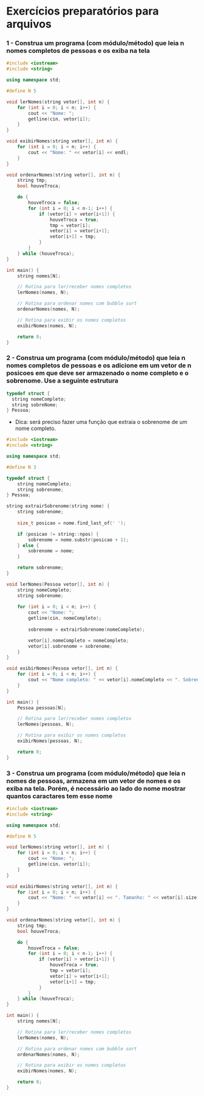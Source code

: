 # Exercícios preparatórios para arquivos

### 1 - Construa um programa (com módulo/método) que leia n nomes completos de pessoas e os exiba na tela
```cpp
#include <iostream>
#include <string>

using namespace std;

#define N 5

void lerNomes(string vetor[], int n) {
    for (int i = 0; i < n; i++) {
        cout << "Nome: ";
        getline(cin, vetor[i]);
    }
}

void exibirNomes(string vetor[], int n) {
    for (int i = 0; i < n; i++) {
        cout << "Nome: " << vetor[i] << endl;
    }
}

void ordenarNomes(string vetor[], int n) {
    string tmp;
    bool houveTroca;

    do {
        houveTroca = false;
        for (int i = 0; i < n-1; i++) {
            if (vetor[i] > vetor[i+1]) {
                houveTroca = true;
                tmp = vetor[i];
                vetor[i] = vetor[i+1];
                vetor[i+1] = tmp;
            }
        }
    } while (houveTroca);
}

int main() {
    string nomes[N];

    // Rotina para ler/receber nomes completos
    lerNomes(nomes, N);

    // Rotina para ordenar nomes com bubble sort
    ordenarNomes(nomes, N);

    // Rotina para exibir os nomes completos
    exibirNomes(nomes, N);

    return 0;
}
```

### 2 - Construa um programa (com módulo/método) que leia n nomes completos de pessoas e os adicione em um vetor de n posicoes em que deve ser armazenado o nome completo e o sobrenome. Use a seguinte estrutura

```cpp
typedef struct {
  string nomeCompleto;
  string sobreNome;
} Pessoa;
```
* Dica: será preciso fazer uma função que extraia o sobrenome de um nome completo.
```cpp
#include <iostream>
#include <string>

using namespace std;

#define N 3

typedef struct {
    string nomeCompleto;
    string sobrenome;
} Pessoa;

string extrairSobrenome(string nome) {
    string sobrenome;
    
    size_t posicao = nome.find_last_of(' ');

    if (posicao != string::npos) {
        sobrenome = nome.substr(posicao + 1);
    } else {
        sobrenome = nome;
    }

    return sobrenome;
}

void lerNomes(Pessoa vetor[], int n) {
    string nomeCompleto;
    string sobrenome;
    
    for (int i = 0; i < n; i++) {
        cout << "Nome: ";
        getline(cin, nomeCompleto);
        
        sobrenome = extrairSobrenome(nomeCompleto);

        vetor[i].nomeCompleto = nomeCompleto;
        vetor[i].sobrenome = sobrenome;
    }
}

void exibirNomes(Pessoa vetor[], int n) {
    for (int i = 0; i < n; i++) {
        cout << "Nome completo: " << vetor[i].nomeCompleto << ". Sobrenome: " << vetor[i].sobrenome << endl;
    }
}

int main() {
    Pessoa pessoas[N];

    // Rotina para ler/receber nomes completos
    lerNomes(pessoas, N);

    // Rotina para exibir os nomes completos
    exibirNomes(pessoas, N);

    return 0;
}
```

### 3 - Construa um programa (com módulo/método) que leia n nomes de pessoas, armazena em um vetor de nomes e os exiba na tela. Porém, é necessário ao lado do nome mostrar quantos caractares tem esse nome
```cpp
#include <iostream>
#include <string>

using namespace std;

#define N 5

void lerNomes(string vetor[], int n) {
    for (int i = 0; i < n; i++) {
        cout << "Nome: ";
        getline(cin, vetor[i]);
    }
}

void exibirNomes(string vetor[], int n) {
    for (int i = 0; i < n; i++) {
        cout << "Nome: " << vetor[i] << ". Tamanho: " << vetor[i].size() << " caracteres" << endl;
    }
}

void ordenarNomes(string vetor[], int n) {
    string tmp;
    bool houveTroca;

    do {
        houveTroca = false;
        for (int i = 0; i < n-1; i++) {
            if (vetor[i] > vetor[i+1]) {
                houveTroca = true;
                tmp = vetor[i];
                vetor[i] = vetor[i+1];
                vetor[i+1] = tmp;
            }
        }
    } while (houveTroca);
}

int main() {
    string nomes[N];

    // Rotina para ler/receber nomes completos
    lerNomes(nomes, N);

    // Rotina para ordenar nomes com bubble sort
    ordenarNomes(nomes, N);

    // Rotina para exibir os nomes completos
    exibirNomes(nomes, N);

    return 0;
}
```
